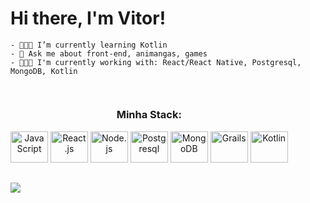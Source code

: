 <h1>Hi there, I'm Vitor!</h1>

    - 👨🏻‍🚀 I’m currently learning Kotlin
    - 💫 Ask me about front-end, animangas, games
    - 👨🏻‍💻 I'm currently working with: React/React Native, Postgresql, MongoDB, Kotlin

##

<div align="center" style="display:inline-block">
    <h3>Minha Stack:</h3>
  <img src="https://cdn.jsdelivr.net/gh/devicons/devicon/icons/javascript/javascript-plain.svg" title="JavaScript" height="50" width="60" />
  <img src="https://cdn.jsdelivr.net/gh/devicons/devicon/icons/react/react-original.svg" title="React.js" height="50" width="60" />
  <img src="https://cdn.jsdelivr.net/gh/devicons/devicon/icons/nodejs/nodejs-original.svg" title="Node.js" height="50" width="60" />
  <img src="https://cdn.jsdelivr.net/gh/devicons/devicon/icons/postgresql/postgresql-original.svg" title="Postgresql" height="50" width="60" />
  <img src="https://cdn.jsdelivr.net/gh/devicons/devicon/icons/mongodb/mongodb-original.svg" title="MongoDB" height="50" width="60" />
  <img src="https://cdn.jsdelivr.net/gh/devicons/devicon/icons/grails/grails-original.svg" title="Grails" height="50" width="60" />
  <img src="https://cdn.jsdelivr.net/gh/devicons/devicon/icons/kotlin/kotlin-original.svg" title="Kotlin" height="50" width="60" />
</div>

##

<a href="https://www.linkedin.com/in/vitor-borgatte" target="_blank"><img src="https://img.shields.io/badge/-LinkedIn-%230077B5?style=for-the-badge&logo=linkedin&logoColor=white" target="_blank"></a> 
